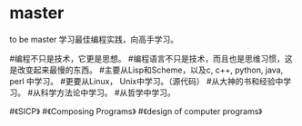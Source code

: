 # master
to be master
学习最佳编程实践，向高手学习。

#编程不只是技术，它更是思想。
#编程语言不只是技术，而且也是思维习惯，这是改变起来最慢的东西。
#主要从Lisp和Scheme，以及c, c++, python, java, perl 中学习。
#更要从Linux， Unix中学习。（源代码）
#从大神的书和经验中学习。
#从科学方法论中学习。
#从哲学中学习。

#《SICP》
#《Composing Programs》
#《design of computer programs》








